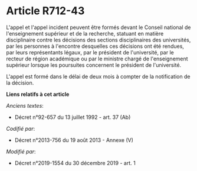 # Article R712-43

L'appel et l'appel incident peuvent être formés devant le Conseil national de l'enseignement supérieur et de la recherche,
statuant en matière disciplinaire contre les décisions des sections disciplinaires des universités, par les personnes à
l'encontre desquelles ces décisions ont été rendues, par leurs représentants légaux, par le président de l'université, par le
recteur de région académique ou par le ministre chargé de l'enseignement supérieur lorsque les poursuites concernent le
président de l'université.

L'appel est formé dans le délai de deux mois à compter de la notification de la décision.

**Liens relatifs à cet article**

_Anciens textes_:

  - Décret n°92-657 du 13 juillet 1992 - art. 37 (Ab)

_Codifié par_:

  - Décret n°2013-756 du 19 août 2013 -  Annexe (V)

_Modifié par_:

  - Décret n°2019-1554 du 30 décembre 2019 - art. 1
